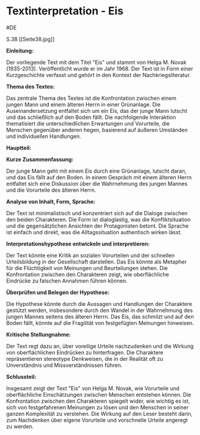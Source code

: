 # Textinterpretation - Eis
#DE 

S.38 [[Seite38.jpg]]

**Einleitung:**

Der vorliegende Text mit dem Titel "Eis" und stammt von Helga M. Novak (1935-2013). Veröffentlicht wurde er im Jahr 1968. Der Text ist in Form einer Kurzgeschichte verfasst und gehört in den Kontext der Nachkriegsliteratur.

**Thema des Textes:**

Das zentrale Thema des Textes ist die Konfrontation zwischen einem jungen Mann und einem älteren Herrn in einer Grünanlage. Die Auseinandersetzung entfaltet sich um ein Eis, das der junge Mann lutscht und das schließlich auf den Boden fällt. Die nachfolgende Interaktion thematisiert die unterschiedlichen Erwartungen und Vorurteile, die Menschen gegenüber anderen hegen, basierend auf äußeren Umständen und individuellen Handlungen.

**Hauptteil:**

**Kurze Zusammenfassung:**

Der junge Mann geht mit einem Eis durch eine Grünanlage, lutscht daran, und das Eis fällt auf den Boden. In einem Gespräch mit einem älteren Herrn entfaltet sich eine Diskussion über die Wahrnehmung des jungen Mannes und die Vorurteile des älteren Herrn.

**Analyse von Inhalt, Form, Sprache:**

Der Text ist minimalistisch und konzentriert sich auf die Dialoge zwischen den beiden Charakteren. Die Form ist dialoglastig, was die Konfliktsituation und die gegensätzlichen Ansichten der Protagonisten betont. Die Sprache ist einfach und direkt, was die Alltagssituation authentisch wirken lässt.


**Interpretationshypothese entwickeln und interpretieren:**

Der Text könnte eine Kritik an sozialen Vorurteilen und der schnellen Urteilsbildung in der Gesellschaft darstellen. Das Eis könnte als Metapher für die Flüchtigkeit von Meinungen und Beurteilungen stehen. Die Konfrontation zwischen den Charakteren zeigt, wie oberflächliche Eindrücke zu falschen Annahmen führen können.

**Überprüfen und Belegen der Hypothese:**

Die Hypothese könnte durch die Aussagen und Handlungen der Charaktere gestützt werden, insbesondere durch den Wandel in der Wahrnehmung des jungen Mannes seitens des älteren Herrn. Das Eis, das schmilzt und auf den Boden fällt, könnte auf die Fragilität von festgefügten Meinungen hinweisen.

**Kritische Stellungnahme:**

Der Text regt dazu an, über voreilige Urteile nachzudenken und die Wirkung von oberflächlichen Eindrücken zu hinterfragen. Die Charaktere repräsentieren stereotype Denkweisen, die in der Realität oft zu Unverständnis und Missverständnissen führen.

**Schlussteil:**

Insgesamt zeigt der Text "Eis" von Helga M. Novak, wie Vorurteile und oberflächliche Einschätzungen zwischen Menschen entstehen können. Die Konfrontation zwischen den Charakteren spiegelt wider, wie wichtig es ist, sich von festgefahrenen Meinungen zu lösen und den Menschen in seiner ganzen Komplexität zu verstehen. Die Wirkung auf den Leser besteht darin, zum Nachdenken über eigene Vorurteile und vorschnelle Urteile angeregt zu werden.